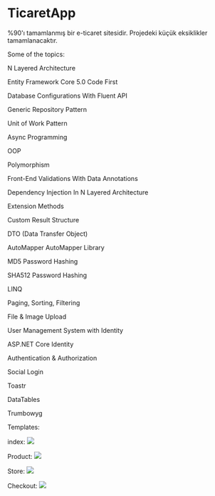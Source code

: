 # TicaretApp
%90'ı tamamlanmış bir e-ticaret sitesidir. Projedeki küçük eksiklikler tamamlanacaktır.

Some of the topics:

N Layered Architecture

Entity Framework Core 5.0 Code First

Database Configurations With Fluent API

Generic Repository Pattern

Unit of Work Pattern

Async Programming

OOP

Polymorphism

Front-End Validations With Data Annotations

Dependency Injection In N Layered Architecture

Extension Methods

Custom Result Structure

DTO (Data Transfer Object)

AutoMapper AutoMapper Library

MD5 Password Hashing

SHA512 Password Hashing

LINQ

Paging, Sorting, Filtering

File & Image Upload

User Management System with Identity

ASP.NET Core Identity

Authentication & Authorization

Social Login

Toastr

DataTables

Trumbowyg

Templates:

index:
![](https://github.com/ahmetcanefe/TicaretApp/blob/main/TicaretApp/TicaretApp.Mvc/wwwroot/screenshot/Index.png)

Product:
![](https://github.com/ahmetcanefe/TicaretApp/blob/main/TicaretApp/TicaretApp.Mvc/wwwroot/screenshot/Product.png)

Store:
![](https://github.com/ahmetcanefe/TicaretApp/blob/main/TicaretApp/TicaretApp.Mvc/wwwroot/screenshot/Store.png)

Checkout:
![](https://github.com/ahmetcanefe/TicaretApp/blob/main/TicaretApp/TicaretApp.Mvc/wwwroot/screenshot/Checkout.png)
